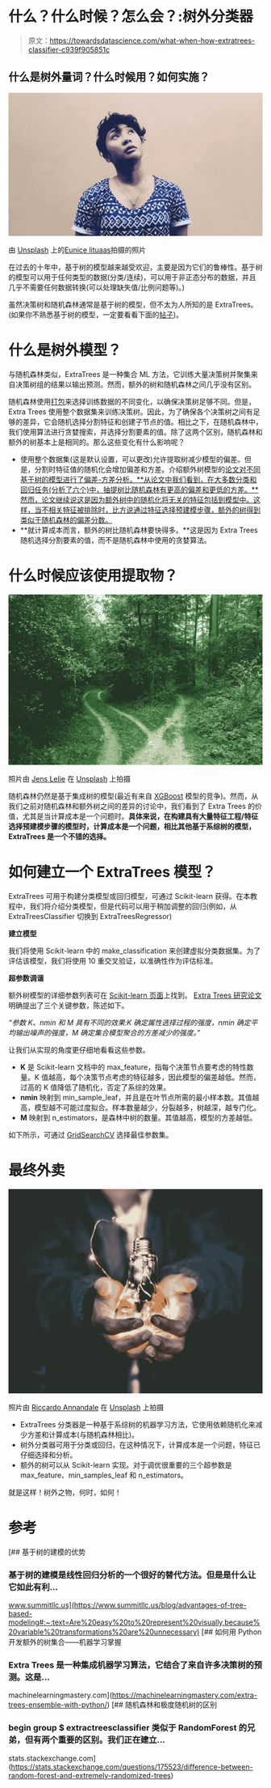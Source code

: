 # 什么？什么时候？怎么会？:树外分类器

> 原文：<https://towardsdatascience.com/what-when-how-extratrees-classifier-c939f905851c>

## 什么是树外量词？什么时候用？如何实施？

![](img/18faa17df5b3d4a38ea7763910e6e131.png)

由 [Unsplash](https://unsplash.com/s/photos/questioning?utm_source=unsplash&utm_medium=referral&utm_content=creditCopyText) 上的[Eunice lituaas](https://unsplash.com/@euniveeerse?utm_source=unsplash&utm_medium=referral&utm_content=creditCopyText)拍摄的照片

在过去的十年中，基于树的模型越来越受欢迎，主要是因为它们的鲁棒性。基于树的模型可以用于任何类型的数据(分类/连续)，可以用于非正态分布的数据，并且几乎不需要任何数据转换(可以处理缺失值/比例问题等)。)

虽然决策树和随机森林通常是基于树的模型，但不太为人所知的是 ExtraTrees。(如果你不熟悉基于树的模型，一定要看看下面的[帖子](/understanding-random-forest-58381e0602d2))。

# 什么是树外模型？

与随机森林类似，ExtraTrees 是一种集合 ML 方法，它训练大量决策树并聚集来自决策树组的结果以输出预测。然而，额外的树和随机森林之间几乎没有区别。

随机森林使用[打包](/understanding-random-forest-58381e0602d2)来选择训练数据的不同变化，以确保决策树足够不同。但是，Extra Trees 使用整个数据集来训练决策树。因此，为了确保各个决策树之间有足够的差异，它会随机选择分割特征和创建子节点的值。相比之下，在随机森林中，我们使用算法进行贪婪搜索，并选择分割要素的值。除了这两个区别，随机森林和额外的树基本上是相同的。那么这些变化有什么影响呢？

*   使用整个数据集(这是默认设置，可以更改)允许提取树减少模型的偏差。但是，分割时特征值的随机化会增加偏差和方差。介绍额外树模型的[论文对不同基于树的模型进行了偏差-方差分析。**从论文中我们看到，在大多数分类和回归任务(分析了六个)中，抽提树比随机森林有更高的偏差和更低的方差。**然而，论文继续说这是因为额外树中的随机化将无关的特征包括到模型中。这样，当不相关特征被排除时，比方说通过特征选择预建模步骤，额外的树得到类似于随机森林的偏差分数。](https://orbi.uliege.be/bitstream/2268/9357/1/geurts-mlj-advance.pdf)
*   **就计算成本而言，额外的树比随机森林要快得多。**这是因为 Extra Trees 随机选择分割要素的值，而不是随机森林中使用的贪婪算法。

# 什么时候应该使用提取物？

![](img/45fc505fd01360e44e995f2ae15eb80a.png)

照片由 [Jens Lelie](https://unsplash.com/@madebyjens?utm_source=unsplash&utm_medium=referral&utm_content=creditCopyText) 在 [Unsplash](https://unsplash.com/s/photos/decision?utm_source=unsplash&utm_medium=referral&utm_content=creditCopyText) 上拍摄

随机森林仍然是基于集成树的模型(最近有来自 [XGBoost](https://xgboost.readthedocs.io/en/stable/tutorials/model.html) 模型的竞争)。然而，从我们之前对随机森林和额外树之间的差异的讨论中，我们看到了 Extra Trees 的价值，尤其是当计算成本是一个问题时。**具体来说，在构建具有大量特征工程/特征选择预建模步骤的模型时，计算成本是一个问题，相比其他基于系综树的模型，ExtraTrees 是一个不错的选择。**

# 如何建立一个 ExtraTrees 模型？

ExtraTrees 可用于构建分类模型或回归模型，可通过 Scikit-learn 获得。在本教程中，我们将介绍分类模型，但是代码可以用于稍加调整的回归(例如，从 ExtraTreesClassifier 切换到 ExtraTreesRegressor)

**建立模型**

我们将使用 Scikit-learn 中的 make_classification 来创建虚拟分类数据集。为了评估该模型，我们将使用 10 重交叉验证，以准确性作为评估标准。

**超参数调谐**

额外树模型的详细参数列表可在 [Scikit-learn 页面](https://scikit-learn.org/stable/modules/generated/sklearn.ensemble.ExtraTreesClassifier.html)上找到。 [Extra Trees 研究论文](https://orbi.uliege.be/bitstream/2268/9357/1/geurts-mlj-advance.pdf)明确提出了三个关键参数，陈述如下。

*“参数 K、nmin 和 M 具有不同的效果:K 确定属性选择过程的强度，nmin 确定平均输出噪声的强度，M 确定集合模型聚合的方差减少的强度。”*

让我们从实现的角度更仔细地看看这些参数。

*   **K** 是 Scikit-learn 文档中的 max_feature，指每个决策节点要考虑的特性数量。K 值越高，每个决策节点考虑的特征越多，因此模型的偏差越低。然而，过高的 K 值降低了随机化，否定了系综的效果。
*   **nmin** 映射到 min_sample_leaf，并且是在叶节点所需的最小样本数。其值越高，模型越不可能过度拟合。样本数量越少，分裂越多，树越深，越专门化。
*   **M** 映射到 n_estimators，是森林中树的数量。其值越高，模型的方差越低。

如下所示，可通过 [GridSearchCV](https://scikit-learn.org/stable/modules/generated/sklearn.model_selection.GridSearchCV.html) 选择最佳参数集。

# 最终外卖

![](img/0404d12dfa4fe695274b9ce9ab0f45b3.png)

照片由 [Riccardo Annandale](https://unsplash.com/@pavement_special?utm_source=unsplash&utm_medium=referral&utm_content=creditCopyText) 在 [Unsplash](https://unsplash.com/s/photos/result?utm_source=unsplash&utm_medium=referral&utm_content=creditCopyText) 上拍摄

*   ExtraTrees 分类器是一种基于系综树的机器学习方法，它使用依赖随机化来减少方差和计算成本(与随机森林相比)。
*   树外分类器可用于分类或回归，在这种情况下，计算成本是一个问题，特征已仔细选择和分析。
*   额外的树可以从 Scikit-learn 实现。对于调优很重要的三个超参数是 max_feature、min_samples_leaf 和 n_estimators。

就是这样！树外之物，何时，如何！

# 参考

 [## 基于树的建模的优势

### 基于树的建模是线性回归分析的一个很好的替代方法。但是是什么让它如此有利…

www.summitllc.us](https://www.summitllc.us/blog/advantages-of-tree-based-modeling#:~:text=Are%20easy%20to%20represent%20visually,because%20variable%20transformations%20are%20unnecessary) [](https://machinelearningmastery.com/extra-trees-ensemble-with-python/) [## 如何用 Python 开发额外的树集合——机器学习掌握

### Extra Trees 是一种集成机器学习算法，它结合了来自许多决策树的预测。这是…

machinelearningmastery.com](https://machinelearningmastery.com/extra-trees-ensemble-with-python/) [](https://stats.stackexchange.com/questions/175523/difference-between-random-forest-and-extremely-randomized-trees) [## 随机森林和极度随机树的区别

### begin group $ extractreesclassifier 类似于 RandomForest 的兄弟，但有两个重要的区别。我们正在建立…

stats.stackexchange.com](https://stats.stackexchange.com/questions/175523/difference-between-random-forest-and-extremely-randomized-trees)